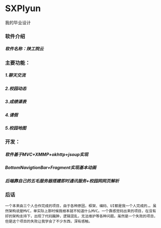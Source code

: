 ﻿# SXPIyun
我的毕业设计

### 软件介绍
#####  软件名称：陕工院云
### 主要功能：
##### 1.聊天交流
##### 2.校园动态
##### 3.成绩课表
##### 4.请假
##### 5.校园地图

### 开发：
##### 软件基于MVC+XMMP+okhttp+jsoup实现
##### BottomNavigtionBar+Fragment实现基本动画
##### 后端靠自己的五毛服务器搭建即时通讯服务+校园网网页解析

### 后话
	一个本来由三个人合作完成的项目，由于各种原因，框架、编码、UI都是我一个人完成的，。虽然架构说是MVC，单实际上那时候我根本就不知道什么MVC。一个靠感觉码出来的项目，在没有好的架构支持下，出现了代码臃肿，逻辑混乱，无法维护等各种问题。虽然是一个失败的项目，但是这个项目的失败让我学会了不少东西，深有感触。



